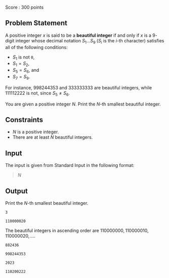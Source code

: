 Score : $300$ points

## Problem Statement

A positive integer $x$ is said to be a **beautiful integer** if and only if $x$ is a $9$-digit integer whose decimal notation $S_1\ldots S_9$ ($S_i$ is the $i$-th character) satisfies all of the following conditions:

- $S_1$ is not `0`,
- $S_1 = S_2$,
- $S_5 = S_6$, and
- $S_7 = S_9$.

For instance, $998244353$ and $333333333$ are beautiful integers, while $111112222$ is not, since $S_5 \neq S_6$.

You are given a positive integer $N$. Print the $N$-th smallest beautiful integer.

## Constraints

- $N$ is a positive integer.
- There are at least $N$ beautiful integers.

## Input

The input is given from Standard Input in the following format:

> $N$

## Output

Print the $N$-th smallest beautiful integer.

```input1
3
```

```output1
110000020
```

The beautiful integers in ascending order are $110000000, 110000010, 110000020, \ldots$.

```input2
882436
```

```output2
998244353
```

```input3
2023
```

```output3
110200222
```